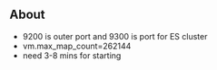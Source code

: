 ## About

- 9200 is outer port and 9300 is port for ES cluster
- vm.max_map_count=262144
- need 3-8 mins for starting